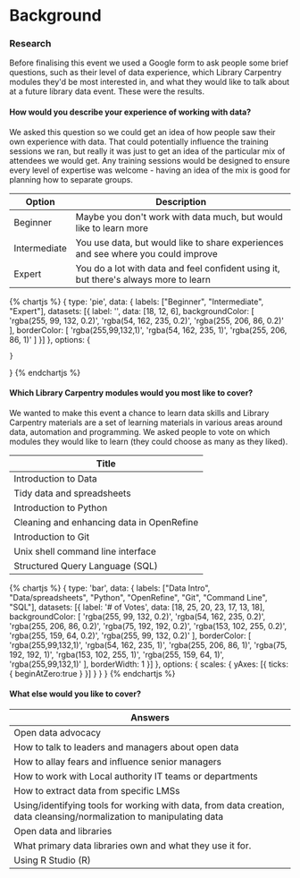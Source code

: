 Background
==========

### Research

Before finalising this event we used a Google form to ask people some brief questions, such as their level of data experience, which Library Carpentry modules they'd be most interested in, and what they would like to talk about at a future library data event.  These were the results.

#### How would you describe your experience of working with data?

We asked this question so we could get an idea of how people saw their own experience with data. That could potentially influence the training sessions we ran, but really it was just to get an idea of the particular mix of attendees we would get. Any training sessions would be designed to ensure every level of expertise was welcome - having an idea of the mix is good for planning how to separate groups.

| Option | Description |
| ------ | ----------- |
| Beginner | Maybe you don't work with data much, but would like to learn more |
| Intermediate | You use data, but would like to share experiences and see where you could improve |
| Expert | You do a lot with data and feel confident using it, but there's always more to learn |

{% chartjs %}
{
    type: 'pie',
    data: {
        labels: ["Beginner", "Intermediate", "Expert"],
        datasets: [{
            label: '',
            data: [18, 12, 6],
            backgroundColor: [
                'rgba(255, 99, 132, 0.2)',
                'rgba(54, 162, 235, 0.2)',
                'rgba(255, 206, 86, 0.2)'
            ],
            borderColor: [
                'rgba(255,99,132,1)',
                'rgba(54, 162, 235, 1)',
                'rgba(255, 206, 86, 1)'
            ]
        }]
    },
    options: {

    }
}
{% endchartjs %}


#### Which Library Carpentry modules would you most like to cover?

We wanted to make this event a chance to learn data skills and Library Carpentry materials are a set of learning materials in various areas around data, automation and programming.  We asked people to vote on which modules they would like to learn (they could choose as many as they liked).

| Title |
| ----- |
| Introduction to Data |
| Tidy data and spreadsheets |
| Introduction to Python |
| Cleaning and enhancing data in OpenRefine |
| Introduction to Git |
| Unix shell command line interface |
| Structured Query Language (SQL) |

{% chartjs %}
{
    type: 'bar',
    data: {
        labels: ["Data Intro", "Data/spreadsheets", "Python", "OpenRefine", "Git", "Command Line", "SQL"],
        datasets: [{
            label: '# of Votes',
            data: [18, 25, 20, 23, 17, 13, 18],
            backgroundColor: [
                'rgba(255, 99, 132, 0.2)',
                'rgba(54, 162, 235, 0.2)',
                'rgba(255, 206, 86, 0.2)',
                'rgba(75, 192, 192, 0.2)',
                'rgba(153, 102, 255, 0.2)',
                'rgba(255, 159, 64, 0.2)',
                'rgba(255, 99, 132, 0.2)'
            ],
            borderColor: [
                'rgba(255,99,132,1)',
                'rgba(54, 162, 235, 1)',
                'rgba(255, 206, 86, 1)',
                'rgba(75, 192, 192, 1)',
                'rgba(153, 102, 255, 1)',
                'rgba(255, 159, 64, 1)',
                'rgba(255,99,132,1)'
            ],
            borderWidth: 1
        }]
    },
    options: {
        scales: {
            yAxes: [{
                ticks: {
                    beginAtZero:true
                }
            }]
        }
    }
}
{% endchartjs %}

#### What else would you like to cover?


| Answers |
| ------- |
| Open data advocacy
| How to talk to leaders and managers about open data |
| How to allay fears and influence senior managers |
| How to work with Local authority IT teams or departments |
| How to extract data from specific LMSs |
| Using/identifying tools for working with data, from data creation, data cleansing/normalization to manipulating data |
| Open data and libraries |
| What primary data libraries own and what they use it for.
| Using R Studio (R) |
